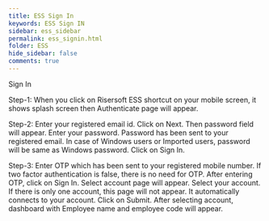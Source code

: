 ```yaml
---
title: ESS Sign In
keywords: ESS Sign IN
sidebar: ess_sidebar
permalink: ess_signin.html
folder: ESS
hide_sidebar: false
comments: true
---
```





Sign In

Step-1: When you click on Risersoft ESS shortcut on your mobile screen, it shows splash screen then Authenticate page will appear.



Step-2: Enter your registered email id. Click on Next.
Then password field will appear. Enter your password. Password has been sent to your registered email. In case of Windows users or Imported users, password will be same as Windows password. Click on Sign In.

Step-3: Enter OTP which has been sent to your registered mobile number. If two factor authentication is false, there is no need for OTP.
After entering OTP, click on Sign In. Select account page will appear. Select your account.  If there is only one account, this page will not appear. It automatically connects to your account. Click on Submit.
After selecting account, dashboard with Employee name and employee code will appear.
